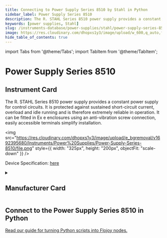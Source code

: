 ```yaml
---
title: Connecting to Power Supply Series 8510 by Stahl in Python
sidebar_label: Power Supply Series 8510
description: The R. STAHL Series 8510 power supply provides a constant power supply for control circuits. It is protected against sustained short-circuit current, overload and idle running and is therefore extremely reliable in operation. It can be fitted in Ex e enclosures using an anti-vibration screw connection, easily accessible terminals simplify installation.
keywords: [power supplies, Stahl]
slug: /instruments-database/power-supplies/stahl/power-supply-series-8510
image: https://res.cloudinary.com/dhopxs1y3/image/upload/w_600,q_auto,f_auto/e_bgremoval/v1692395680/Instruments/Power%20Supplies/Power-Supply-Series-8510/file.jpg
hide_table_of_contents: true
---
```


import Tabs from '@theme/Tabs';
import TabItem from '@theme/TabItem';

# Power Supply Series 8510

## Instrument Card

<div className="flex">

<div>

The R. STAHL Series 8510 power supply provides a constant power supply for control circuits. It is protected against sustained short-circuit current, overload and idle running and is therefore extremely reliable in operation. It can be fitted in Ex e enclosures using an anti-vibration screw connection, easily accessible terminals simplify installation.

</div>

<img src="https://res.cloudinary.com/dhopxs1y3/image/upload/e_bgremoval/v1692395680/Instruments/Power%20Supplies/Power-Supply-Series-8510/file.png" style={{ width: "325px", height: "200px", objectFit: "scale-down" }} />

</div>

<div className="flex text-center">

<p>Device Specification: <a target="\_blank" href="https://r-stahl.com/fileadmin/tx_aimeos/Files/n_/gb/PO_PSS_105807_en_GB/ex-product-overview-power-supply-8510-en-gb-rstahl.pdf">here</a></p>

</div>

<details style={{ marginTop: "15px"}}>
<summary><h2>Manufacturer Card</h2></summary>

<img src="https://res.cloudinary.com/dhopxs1y3/image/upload/v1692373400/Instruments/Vendor%20Logos/Stahl.png" style={{ width: "100%", height: "170px",objectFit: "scale-down" }} />

R. Stahl **AG** is a listed provider of products, systems and services for [explosion protection](https://de-m-wikipedia-org.translate.goog/wiki/Explosionsschutz?_x_tr_sl=de&_x_tr_tl=en&_x_tr_hl=en&_x_tr_pto=nui) based [in ](https://de-m-wikipedia-org.translate.goog/wiki/Sitz_(juristische_Person)?_x_tr_sl=de&_x_tr_tl=en&_x_tr_hl=en&_x_tr_pto=nui)[Waldenburg](https://de-m-wikipedia-org.translate.goog/wiki/Waldenburg_(W%C3%BCrttemberg)?_x_tr_sl=de&_x_tr_tl=en&_x_tr_hl=en&_x_tr_pto=nui) in the [Hohenlohe district](https://de-m-wikipedia-org.translate.goog/wiki/Hohenlohekreis?_x_tr_sl=de&_x_tr_tl=en&_x_tr_hl=en&_x_tr_pto=nui) in [Baden-Württemberg](https://de-m-wikipedia-org.translate.goog/wiki/Baden-W%C3%BCrttemberg?_x_tr_sl=de&_x_tr_tl=en&_x_tr_hl=en&_x_tr_pto=nui) .

<ul>
  <li>Headquarters: Waldenburg, Germany</li>
  <li>Yearly Revenue (millions, USD): 270.7</li>
  <li>Vendor Website: <a href="https://r-stahl.com/en/global/home/">here</a></li>
</ul>
</details>

## Connect to the Power Supply Series 8510 in Python

[Read our guide for turning Python scripts into Flojoy nodes.](https://docs.flojoy.ai/custom-nodes/creating-custom-node/)
